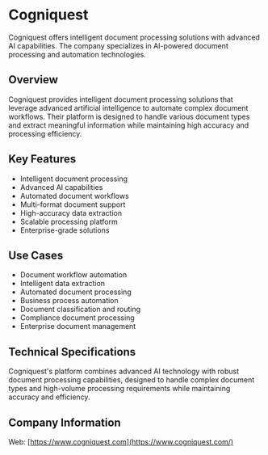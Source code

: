 # Cogniquest

Cogniquest offers intelligent document processing solutions with advanced AI capabilities. The company specializes in AI-powered document processing and automation technologies.

## Overview

Cogniquest provides intelligent document processing solutions that leverage advanced artificial intelligence to automate complex document workflows. Their platform is designed to handle various document types and extract meaningful information while maintaining high accuracy and processing efficiency.

## Key Features

- Intelligent document processing
- Advanced AI capabilities
- Automated document workflows
- Multi-format document support
- High-accuracy data extraction
- Scalable processing platform
- Enterprise-grade solutions

## Use Cases

- Document workflow automation
- Intelligent data extraction
- Automated document processing
- Business process automation
- Document classification and routing
- Compliance document processing
- Enterprise document management

## Technical Specifications

Cogniquest's platform combines advanced AI technology with robust document processing capabilities, designed to handle complex document types and high-volume processing requirements while maintaining accuracy and efficiency.

## Company Information

Web: [https://www.cogniquest.com](https://www.cogniquest.com/) 